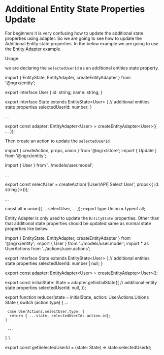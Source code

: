 # Additional Entity State Properties Update

For beginners it is very confusing how to update the additional state properties using adapter. So we are going to see how to update the Additional Entity state properties. In the below example we are going to use the [Entity Adapter](https://ngrx.io/guide/entity/adapter) example.

Usage:

we are declaring the `selectedUserId` as an additional entities state property.

<code-example header="user.reducer.ts">
import { EntityState, EntityAdapter, createEntityAdapter } from '@ngrx/entity';

export interface User {
  id: string;
  name: string;
}

export interface State extends EntityState&lt;User&gt; {
  // additional entities state properties
  selectedUserId: number;
}

...

export const adapter: EntityAdapter&lt;User&gt; = createEntityAdapter&lt;User&gt;({
  ...
});
</code-example>

Then create an action to update the `selectedUserId`

<code-example header="user.actions.ts">
import { createAction, props, union } from '@ngrx/store';
import { Update } from '@ngrx/entity';

import { User } from '../models/user.model';

...

export const selectUser = createAction('[User/API] Select User', props&lt;{ id: string }&gt;());

...

const all = union({
  ...
  selectUser,
  ...
});
export type Union = typeof all;
</code-example>

Entity Adapter is only used to update the `EntityState` properties. Other than that additional state properties should be updated same as normal state properties like below.

<code-example header="user.reducer.ts">
import { EntityState, EntityAdapter, createEntityAdapter } from '@ngrx/entity';
import { User } from '../models/user.model';
import * as UserActions from '../actions/user.actions';

export interface State extends EntityState&lt;User&gt; {
  // additional entities state properties
  selectedUserId: number | null;
}

export const adapter: EntityAdapter&lt;User&gt; = createEntityAdapter&lt;User&gt;();

export const initialState: State = adapter.getInitialState({
  // additional entity state properties
  selectedUserId: null,
});

export function reducer(state = initialState, action: UserActions.Union): State {
  switch (action.type) {
    ...

     case UserActions.selectUser.type: {
      return { ...state, selectedUserId: action.id};
    }

     ...
  }
}

export const getSelectedUserId = (state: State) => state.selectedUserId;

</code-example>
